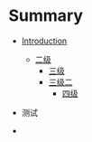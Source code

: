 # Summary

* [Introduction](README.md)
  * [二级](er-ji.md)
    * [三级](san-ji.md)
    * [三级二](san-ji-er.md)
      * [四级](san-ji-er/si-ji.md)

* 测试
* 


